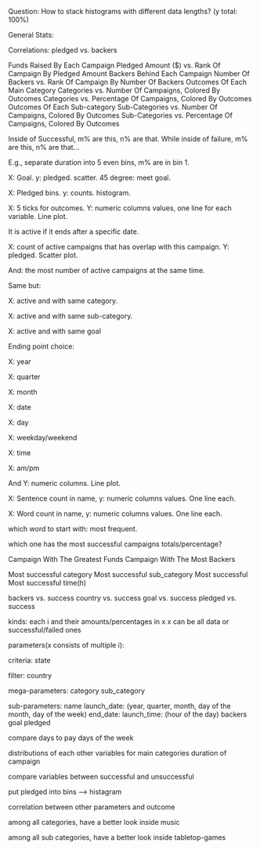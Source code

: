 Question:
How to stack histograms with different data lengths? (y total: 100%)

General Stats:
    
Correlations:
    pledged vs. backers

Funds Raised By Each Campaign
    Pledged Amount ($) vs. Rank Of Campaign By Pledged Amount
Backers Behind Each Campaign
    Number Of Backers vs. Rank Of Campaign By Number Of Backers
Outcomes Of Each Main Category
    Categories vs. Number Of Campaigns, Colored By Outcomes
    Categories vs. Percentage Of Campaigns, Colored By Outcomes
Outcomes Of Each Sub-category
    Sub-Categories vs. Number Of Campaigns, Colored By Outcomes
    Sub-Categories vs. Percentage Of Campaigns, Colored By Outcomes



Inside of Successful, m% are this, n% are that. While inside of failure, m% are this, n% are that...

E.g., separate duration into 5 even bins, m% are in bin 1. 



X: Goal. y: pledged. scatter. 45 degree: meet goal. 



X: Pledged bins. y: counts.  histogram. 



X: 5 ticks for outcomes. Y: numeric columns values, one line for each variable. Line plot. 



It is active if it ends after a specific date. 



X: count of active campaigns that has overlap with this campaign. Y: pledged. Scatter plot. 



And: the most number of active campaigns at the same time. 



Same but:

X: active and with same category. 

X: active and with same sub-category. 

X: active and with same goal



Ending point choice: 

X: year

X: quarter

X: month

X: date

X: day

X: weekday/weekend

X: time

X: am/pm



And Y: numeric columns. Line plot. 



X: Sentence count in name, y: numeric columns values. One line each. 

X: Word count in name, y: numeric columns values. One line each. 



which word to start with: most frequent. 



which one has the most successful campaigns totals/percentage?

Campaign With The Greatest Funds
Campaign With The Most Backers

Most successful category
Most successful sub_category
Most successful 
Most successful time(h)

backers vs. success
country vs. success
goal vs. success
pledged vs. success

kinds:
each i and their amounts/percentages in x
x can be all data or successful/failed ones

parameters(x consists of multiple i):

criteria:
state

filter:
country

mega-parameters:
category
sub_category

sub-parameters:
name
launch_date: (year, quarter, month, day of the month, day of the week)
end_date: 
launch_time: (hour of the day)
backers
goal
pledged

compare days to pay days of the week

distributions of each other variables for main categories
duration of campaign

compare variables between successful and unsuccessful

put pledged into bins --> histagram

correlation between other parameters and outcome

among all categories, have a better look inside music


among all sub categories, have a better look inside tabletop-games